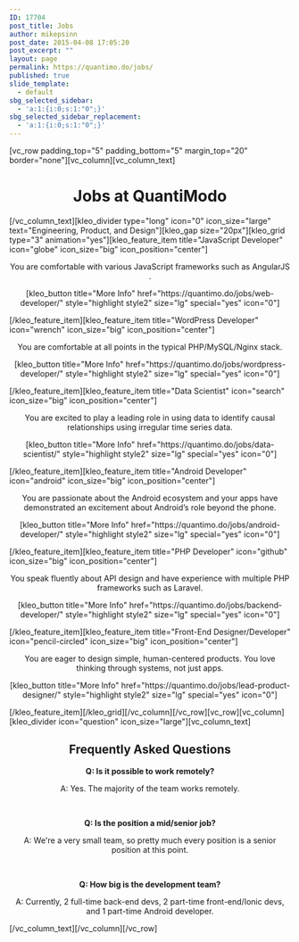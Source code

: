 ```yaml
---
ID: 17704
post_title: Jobs
author: mikepsinn
post_date: 2015-04-08 17:05:20
post_excerpt: ""
layout: page
permalink: https://quantimo.do/jobs/
published: true
slide_template:
  - default
sbg_selected_sidebar:
  - 'a:1:{i:0;s:1:"0";}'
sbg_selected_sidebar_replacement:
  - 'a:1:{i:0;s:1:"0";}'
---
```

[vc_row padding_top="5" padding_bottom="5" margin_top="20" border="none"][vc_column][vc_column_text]
<h1 style="text-align: center;">Jobs at QuantiModo</h1>
[/vc_column_text][kleo_divider type="long" icon="0" icon_size="large" text="Engineering, Product, and Design"][kleo_gap size="20px"][kleo_grid type="3" animation="yes"][kleo_feature_item title="JavaScript Developer" icon="globe" icon_size="big" icon_position="center"]
<p style="text-align: center;">You are comfortable with various JavaScript frameworks such as AngularJS .</p>
<p style="text-align: center;">[kleo_button title="More Info" href="https://quantimo.do/jobs/web-developer/" style="highlight style2" size="lg" special="yes" icon="0"]</p>
[/kleo_feature_item][kleo_feature_item title="WordPress Developer" icon="wrench" icon_size="big" icon_position="center"]
<p style="text-align: center;">You are comfortable at all points in the typical PHP/MySQL/Nginx stack.</p>
<p style="text-align: center;">[kleo_button title="More Info" href="https://quantimo.do/jobs/wordpress-developer/" style="highlight style2" size="lg" special="yes" icon="0"]</p>
[/kleo_feature_item][kleo_feature_item title="Data Scientist" icon="search" icon_size="big" icon_position="center"]
<p style="text-align: center;">You are excited to play a leading role in using data to identify causal relationships using irregular time series data.</p>
<p style="text-align: center;">[kleo_button title="More Info" href="https://quantimo.do/jobs/data-scientist/" style="highlight style2" size="lg" special="yes" icon="0"]</p>
[/kleo_feature_item][kleo_feature_item title="Android Developer" icon="android" icon_size="big" icon_position="center"]
<p style="text-align: center;">You are passionate about the Android ecosystem and your apps have demonstrated an excitement about Android’s role beyond the phone.</p>
<p style="text-align: center;">[kleo_button title="More Info" href="https://quantimo.do/jobs/android-developer/" style="highlight style2" size="lg" special="yes" icon="0"]</p>
[/kleo_feature_item][kleo_feature_item title="PHP Developer" icon="github" icon_size="big" icon_position="center"]
<p style="text-align: center;">You speak fluently about API design and have experience with multiple PHP frameworks such as Laravel.</p>
<p style="text-align: center;">[kleo_button title="More Info" href="https://quantimo.do/jobs/backend-developer/" style="highlight style2" size="lg" special="yes" icon="0"]</p>
[/kleo_feature_item][kleo_feature_item title="Front-End Designer/Developer" icon="pencil-circled" icon_size="big" icon_position="center"]
<p style="text-align: center;">You are eager to design simple, human-centered products. You love thinking through systems, not just apps.</p>
<p style="text-align: center;">[kleo_button title="More Info" href="https://quantimo.do/jobs/lead-product-designer/" style="highlight style2" size="lg" special="yes" icon="0"]</p>
[/kleo_feature_item][/kleo_grid][/vc_column][/vc_row][vc_row][vc_column][kleo_divider icon="question" icon_size="large"][vc_column_text]
<h2 style="text-align: center;">Frequently Asked Questions</h2>
<p style="text-align: center;"><strong>Q: Is it possible to work remotely?</strong></p>

<div style="text-align: center;">

A: Yes. The majority of the team works remotely.

&nbsp;

<strong>Q: Is the position a mid/senior job?</strong>

A: We're a very small team, so pretty much every position is a senior position at this point.

&nbsp;

<strong>Q: How big is the development team?</strong>

A: Currently, 2 full-time back-end devs, 2 part-time front-end/Ionic devs, and 1 part-time Android developer.

</div>
<div style="text-align: center;"></div>
[/vc_column_text][/vc_column][/vc_row]